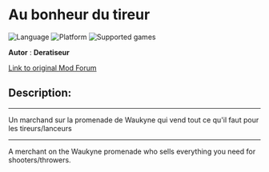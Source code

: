 # Au bonheur du tireur

![Language](https://img.shields.io/static/v1?label=language&message=french%20%7Cenglish%20%7C%20&color=informational)
![Platform](https://img.shields.io/static/v1?label=platform&message=windows%20%7C%20macOS%20%7C%20&color=informational)
![Supported games](https://img.shields.io/static/v1?label=supported%20games&message=BG2%20%7C%20BGT%20%7C%20BG2EE%20%7C%20EET%20%7C%20&color=dodgerblue)

**Autor** : **Deratiseur**

[Link to original Mod Forum](https://www.baldursgateworld.fr/viewtopic.php?t=33754)


## Description:
------------

Un marchand sur la promenade de Waukyne qui vend tout ce qu'il faut pour les tireurs/lanceurs

------------

A merchant on the Waukyne promenade who sells everything you need for shooters/throwers.
